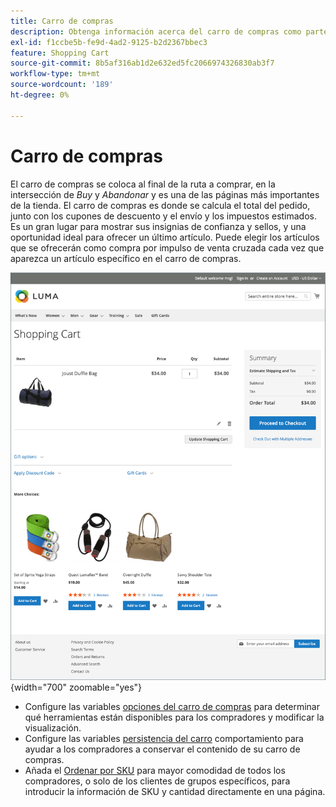 ```yaml
---
title: Carro de compras
description: Obtenga información acerca del carro de compras como parte importante de la experiencia de compra en su tienda.
exl-id: f1ccbe5b-fe9d-4ad2-9125-b2d2367bbec3
feature: Shopping Cart
source-git-commit: 8b5af316ab1d2e632ed5fc2066974326830ab3f7
workflow-type: tm+mt
source-wordcount: '189'
ht-degree: 0%

---
```


# Carro de compras

El carro de compras se coloca al final de la ruta a comprar, en la intersección de _Buy_ y _Abandonar_ y es una de las páginas más importantes de la tienda. El carro de compras es donde se calcula el total del pedido, junto con los cupones de descuento y el envío y los impuestos estimados. Es un gran lugar para mostrar sus insignias de confianza y sellos, y una oportunidad ideal para ofrecer un último artículo. Puede elegir los artículos que se ofrecerán como compra por impulso de venta cruzada cada vez que aparezca un artículo específico en el carro de compras.

![La página del carro de compras muestra las herramientas que el comprador puede utilizar para administrar los productos de su pedido ](./assets/storefront-cart-full.png){width="700" zoomable="yes"}

- Configure las variables [opciones del carro de compras](cart-configuration.md) para determinar qué herramientas están disponibles para los compradores y modificar la visualización.
- Configure las variables [persistencia del carro](cart-persistent.md) comportamiento para ayudar a los compradores a conservar el contenido de su carro de compras.
- Añada el [Ordenar por SKU](order-by-sku.md) para mayor comodidad de todos los compradores, o solo de los clientes de grupos específicos, para introducir la información de SKU y cantidad directamente en una página.
